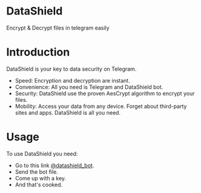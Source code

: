 # **DataShield**
Encrypt & Decrypt files in telegram easily

# **Introduction**
DataShield is your key to data security on Telegram.
  - Speed: Encryption and decryption are instant.
  - Convenience: All you need is Telegram and DataShield bot.
  - Security: DataShield use the proven AesCrypt algorithm to encrypt your files.
  - Mobility: Access your data from any device.
Forget about third-party sites and apps. DataShield is all you need.

# **Usage**
To use DataShield you need:
  - Go to this link [@datashield_bot](https://t.me/datashield_bot).
  - Send the bot file.
  - Come up with a key.
  - And that's cooked.

